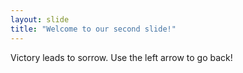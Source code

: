```yaml
---
layout: slide
title: "Welcome to our second slide!"
---
```

Victory leads to sorrow.
Use the left arrow to go back!
